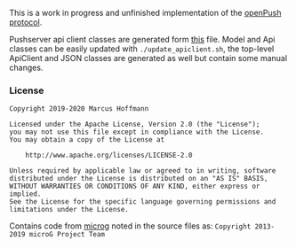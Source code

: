 This is a work in progress and unfinished implementation of the [openPush protocol](https://bubu1.eu/openpush/).


Pushserver api client classes are generated form [this](https://gitlab.com/Bubu/pushserver/blob/master/openapi.yml) file. Model and Api classes can be easily updated with `./update_apiclient.sh`, the top-level ApiClient and JSON classes are generated as well but contain some manual changes.

### License
```
Copyright 2019-2020 Marcus Hoffmann

Licensed under the Apache License, Version 2.0 (the "License");
you may not use this file except in compliance with the License.
You may obtain a copy of the License at

    http://www.apache.org/licenses/LICENSE-2.0

Unless required by applicable law or agreed to in writing, software
distributed under the License is distributed on an "AS IS" BASIS,
WITHOUT WARRANTIES OR CONDITIONS OF ANY KIND, either express or implied.
See the License for the specific language governing permissions and
limitations under the License.
```

Contains code from [microg](https://github.com/microg/) noted in the source files as:
`Copyright 2013-2019 microG Project Team`
